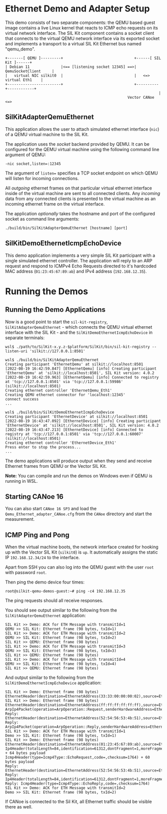 # Ethernet Demo and Adapter Setup
This demo consists of two separate components: the QEMU based guest image contains a live
Linux kernel that reacts to ICMP echo requests on its virtual network interface.
The SIL Kit component contains a socket client that connects to the virtual QEMU network interface via its
exported socket and implements a transport to a virtual SIL Kit Ethernet bus named "qemu_demo".

    +-------[ QEMU ]---------+                                +------[ SIL Kit ]------+
    | Debian 11              |<== [listening socket 12345] ==>|  QemuSocketClient     |
    |   virtual NIC silkit0  |                                |   <=> virtual Eth1    |
    +------------------------+                                +----------+------------+
                                                                         |
                                                           Vector CANoe <=> 

## SilKitAdapterQemuEthernet
This application allows the user to attach simulated ethernet interface (``nic``) of a QEMU virtual machine to the
SIL Kit.

The application uses the *socket* backend provided by QEMU.
It can be configured for the QEMU virtual machine using the following command line argument of QEMU:

    -nic socket,listen=:12345

The argument of ``listen=`` specifies a TCP socket endpoint on which QEMU will listen for incoming connections.

All *outgoing* ethernet frames on that particular virtual ethernet interface inside of the virtual machine are sent to
all connected clients.
Any *incoming* data from any connected clients is presented to the virtual machine as an incoming ethernet frame on the
virtual interface.

The application *optionally* takes the hostname and port of the configured socket as command line arguments:

    ./build/bin/SilKitAdapterQemuEthernet [hostname] [port]

## SilKitDemoEthernetIcmpEchoDevice
This demo application implements a very simple SIL Kit participant with a single simulated ethernet controller.
The application will reply to an ARP request and respond to ICMPv4 Echo Requests directed to it's hardcoded MAC address
(``01:23:45:67:89:ab``) and IPv4 address (``192.168.12.35``).




# Running the Demos

## Running the Demo Applications

Now is a good point to start the ``sil-kit-registry``, ``SilKitAdapterQemuEthernet`` - which connects the QEMU virtual ethernet
interface with the SIL Kit - and the ``SilKitDemoEthernetIcmpEchoDevice`` in separate terminals:

    wsl$ ./path/to/SilKit-x.y.z-$platform/SilKit/bin/sil-kit-registry --listen-uri 'silkit://127.0.0.1:8501'
    
    wsl$ ./build/bin/SilKitAdapterQemuEthernet
    Creating participant 'EthernetQemu' at silkit://localhost:8501
    [2022-08-19 16:42:59.847] [EthernetQemu] [info] Creating participant 'EthernetQemu' at 'silkit://localhost:8501', SIL Kit version: 4.0.2
    [2022-08-19 16:42:59.963] [EthernetQemu] [info] Connected to registry at 'tcp://127.0.0.1:8501' via 'tcp://127.0.0.1:59986' (silkit://localhost:8501)
    Creating ethernet controller 'EthernetQemu_Eth1'
    Creating QEMU ethernet connector for 'localhost:12345'
    connect success
    ...
    
    wsl$ ./build/bin/SilKitDemoEthernetIcmpEchoDevice
    Creating participant 'EthernetDevice' at silkit://localhost:8501
    [2022-08-19 16:43:47.092] [EthernetDevice] [info] Creating participant 'EthernetDevice' at 'silkit://localhost:8501', SIL Kit version: 4.0.2
    [2022-08-19 16:43:47.213] [EthernetDevice] [info] Connected to registry at 'tcp://127.0.0.1:8501' via 'tcp://127.0.0.1:60007' (silkit://localhost:8501)
    Creating ethernet controller 'EthernetDevice_Eth1'
    Press enter to stop the process...
    ...
    
The demo applications will produce output when they send and receive Ethernet frames from QEMU or the Vector SIL Kit.

**Note:** You can compile and run the demos on Windows even if QEMU is running in WSL.

## Starting CANoe 16
You can also start ``CANoe 16 SP3`` and load the ``Qemu_Ethernet_adapter_CANoe.cfg`` from the ``CANoe`` directory and start the
measurement.

## ICMP Ping and Pong
When the virtual machine boots, the network interface created for hooking up with the Vector SIL Kit (``silkit0``) is ``up``.
It automatically assigns the static IP ``192.168.12.34/24`` to the interface.

Apart from SSH you can also log into the QEMU guest with the user ``root`` with password ``root``.

Then ping the demo device four times:

    root@silkit-qemu-demos-guest:~# ping -c4 192.168.12.35

The ping requests should all receive responses.

You should see output similar to the following from the ``SilKitAdapterQemuEthernet`` application:

    SIL Kit >> Demo: ACK for ETH Message with transmitId=1
    QEMU >> SIL Kit: Ethernet frame (98 bytes, txId=1)
    SIL Kit >> Demo: ACK for ETH Message with transmitId=2
    QEMU >> SIL Kit: Ethernet frame (98 bytes, txId=2)
    SIL Kit >> QEMU: Ethernet frame (98 bytes)
    SIL Kit >> Demo: ACK for ETH Message with transmitId=3
    QEMU >> SIL Kit: Ethernet frame (98 bytes, txId=3)
    SIL Kit >> QEMU: Ethernet frame (98 bytes)
    SIL Kit >> Demo: ACK for ETH Message with transmitId=4
    QEMU >> SIL Kit: Ethernet frame (98 bytes, txId=4)
    SIL Kit >> QEMU: Ethernet frame (98 bytes)

    
And output similar to the following from the ``SilKitDemoEthernetIcmpEchoDevice`` application:

    SIL Kit >> Demo: Ethernet frame (98 bytes)
    EthernetHeader(destination=EthernetAddress(33:33:00:00:00:02),source=EthernetAddress(52:54:56:53:4b:51),etherType=EtherType(34525))
    SIL Kit >> Demo: Ethernet frame (98 bytes)
    EthernetHeader(destination=EthernetAddress(ff:ff:ff:ff:ff:ff),source=EthernetAddress(52:54:56:53:4b:51),etherType=EtherType::Arp)
    ArpIp4Packet(operation=ArpOperation::Request,senderHardwareAddress=EthernetAddress(52:54:56:53:4b:51),senderProtocolAddress=192.168.12.34,targetHardwareAddress=EthernetAddress(00:00:00:00:00:00),targetProtocolAddress=192.168.12.35)
    Reply: EthernetHeader(destination=EthernetAddress(52:54:56:53:4b:51),source=EthernetAddress(01:23:45:67:89:ab),etherType=EtherType::Arp)
    Reply: ArpIp4Packet(operation=ArpOperation::Reply,senderHardwareAddress=EthernetAddress(01:23:45:67:89:ab),senderProtocolAddress=192.168.12.35,targetHardwareAddress=EthernetAddress(52:54:56:53:4b:51),targetProtocolAddress=192.168.12.34)
    SIL Kit >> Demo: ACK for ETH Message with transmitId=1
    Demo >> SIL Kit: Ethernet frame (98 bytes, txId=1)
    SIL Kit >> Demo: Ethernet frame (98 bytes)
    EthernetHeader(destination=EthernetAddress(01:23:45:67:89:ab),source=EthernetAddress(52:54:56:53:4b:51),etherType=EtherType::Ip4)
    Ip4Header(totalLength=84,identification=61312,dontFragment=1,moreFragments=0,fragmentOffset=0,timeToLive=64,protocol=Ip4Protocol::ICMP,checksum=45458,sourceAddress=192.168.12.34,destinationAddress=192.168.12.35) + 64 bytes payload
    Icmp4Header(type=Icmp4Type::EchoRequest,code=,checksum=1764) + 60 bytes payload
    Reply: EthernetHeader(destination=EthernetAddress(52:54:56:53:4b:51),source=EthernetAddress(01:23:45:67:89:ab),etherType=EtherType::Ip4)
    Reply: Ip4Header(totalLength=84,identification=61312,dontFragment=1,moreFragments=0,fragmentOffset=0,timeToLive=64,protocol=Ip4Protocol::ICMP,checksum=45458,sourceAddress=192.168.12.35,destinationAddress=192.168.12.34)
    Reply: Icmp4Header(type=Icmp4Type::EchoReply,code=,checksum=1764)
    SIL Kit >> Demo: ACK for ETH Message with transmitId=2
    Demo >> SIL Kit: Ethernet frame (98 bytes, txId=2)

If CANoe is connected to the Sil Kit, all Ethernet traffic should be visible there as well.
